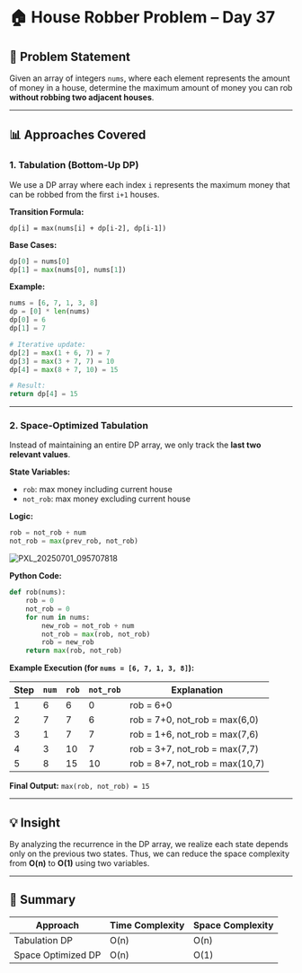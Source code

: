 # 🏠 House Robber Problem – Day 37

## 📘 Problem Statement
Given an array of integers `nums`, where each element represents the amount of money in a house, determine the maximum amount of money you can rob **without robbing two adjacent houses**.

---

## 📊 Approaches Covered

### 1. Tabulation (Bottom-Up DP)
We use a DP array where each index `i` represents the maximum money that can be robbed from the first `i+1` houses.

**Transition Formula:**
```
dp[i] = max(nums[i] + dp[i-2], dp[i-1])
```

**Base Cases:**
```python
dp[0] = nums[0]
dp[1] = max(nums[0], nums[1])
```

**Example:**
```python
nums = [6, 7, 1, 3, 8]
dp = [0] * len(nums)
dp[0] = 6
dp[1] = 7

# Iterative update:
dp[2] = max(1 + 6, 7) = 7
dp[3] = max(3 + 7, 7) = 10
dp[4] = max(8 + 7, 10) = 15

# Result:
return dp[4] = 15
```

---

### 2. Space-Optimized Tabulation
Instead of maintaining an entire DP array, we only track the **last two relevant values**.

**State Variables:**
- `rob`: max money including current house
- `not_rob`: max money excluding current house

**Logic:**
```python
rob = not_rob + num
not_rob = max(prev_rob, not_rob)
```
![PXL_20250701_095707818](https://github.com/user-attachments/assets/818b82e7-9cec-4d8e-a773-6c8f04ae0fa8)

**Python Code:**
```python
def rob(nums):
    rob = 0
    not_rob = 0
    for num in nums:
        new_rob = not_rob + num
        not_rob = max(rob, not_rob)
        rob = new_rob
    return max(rob, not_rob)
```

**Example Execution (for `nums = [6, 7, 1, 3, 8]`):**

| Step | `num` | `rob` | `not_rob` | Explanation |
|------|-------|--------|-----------|-------------|
| 1    | 6     | 6      | 0         | rob = 6+0 |
| 2    | 7     | 7      | 6         | rob = 7+0, not_rob = max(6,0) |
| 3    | 1     | 7      | 7         | rob = 1+6, not_rob = max(7,6) |
| 4    | 3     | 10     | 7         | rob = 3+7, not_rob = max(7,7) |
| 5    | 8     | 15     | 10        | rob = 8+7, not_rob = max(10,7) |

**Final Output:** `max(rob, not_rob) = 15`

---

## 💡 Insight
By analyzing the recurrence in the DP array, we realize each state depends only on the previous two states. Thus, we can reduce the space complexity from **O(n)** to **O(1)** using two variables.

---

## 📌 Summary

| Approach            | Time Complexity | Space Complexity |
|---------------------|------------------|-------------------|
| Tabulation DP       | O(n)             | O(n)              |
| Space Optimized DP  | O(n)             | O(1)              |

